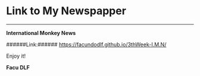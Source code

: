 ﻿# Link to My Newspapper
---

**International Monkey News**

######Link:######
https://facundodlf.github.io/3thWeek-I.M.N/


Enjoy it!

**Facu DLF**
